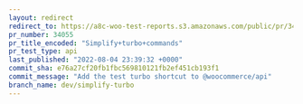 ```yaml
---
layout: redirect
redirect_to: https://a8c-woo-test-reports.s3.amazonaws.com/public/pr/34055/api/index.html
pr_number: 34055
pr_title_encoded: "Simplify+turbo+commands"
pr_test_type: api
last_published: "2022-08-04 23:39:32 +0000"
commit_sha: e76a27cf20fb1fbc569810121fb2ef451cb193f1
commit_message: "Add the test turbo shortcut to @woocommerce/api"
branch_name: dev/simplify-turbo
---
```


